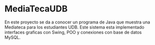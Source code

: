 # MediaTecaUDB
En este proyecto se da a conocer un programa de Java que muestra una Mediateca para los estudiantes UDB. Este sistema esta implementado interfaces graficas con Swing, POO y conexiones con base de datos MySQL.

